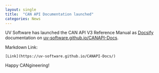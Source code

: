 ```yaml
---
layout: single
title:  "CAN API Documentation launched"
categories: News
---
```

UV Software has launched the CAN API V3 Reference Manual as [Docsify](https://docsify.js.org/) documentation on [uv-software.github.io/CANAPI-Docs](https://uv-software.github.io/CANAPI-Docs/).

Markdown Link:
```
[Link](https://uv-software.github.io/CANAPI-Docs/)
```
Happy CANgineering!
